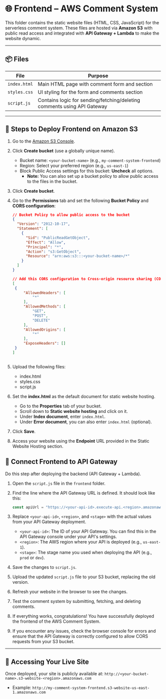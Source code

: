 # 🌐 Frontend – AWS Comment System

This folder contains the static website files (HTML, CSS, JavaScript) for the serverless comment system. These files are hosted via **Amazon S3** with public read access and integrated with **API Gateway + Lambda** to make the website dynamic.

---

## 📦 Files

| File        | Purpose                                          |
|-------------|--------------------------------------------------|
| `index.html`| Main HTML page with comment form and section     |
| `styles.css`| UI styling for the form and comments section     |
| `script.js` | Contains logic for sending/fetching/deleting comments using API Gateway |

---

## 🚀 Steps to Deploy Frontend on Amazon S3

1. Go to the [Amazon S3 Console](https://console.aws.amazon.com/s3/).
2. Click **Create bucket** (use a globally unique name).
    - Bucket name: `<your-bucket-name>` (e.g., `my-comment-system-frontend`)
    - Region: Select your preferred region (e.g., `us-east-1`)
    - Block Public Access settings for this bucket: **Uncheck** all options.
      - **Note:** You can also set up a bucket policy to allow public access to the files in the bucket.
4. Click **Create bucket**.
5. Go to the **Permissions** tab and set the following **Bucket Policy** and **CORS configuration**:

   ```json
   // Bucket Policy to allow public access to the bucket
   {
     "Version": "2012-10-17",
     "Statement": [
       {
         "Sid": "PublicReadGetObject",
         "Effect": "Allow",
         "Principal": "*",
         "Action": "s3:GetObject",
         "Resource": "arn:aws:s3:::<your-bucket-name>/*"
       }
     ]
   }

   // Add this CORS configuration to Cross-origin resource sharing (CORS) to allow cross-origin requests
   [
    {
        "AllowedHeaders": [
            "*"
        ],
        "AllowedMethods": [
            "GET",
            "POST",
            "DELETE"
        ],
        "AllowedOrigins": [
            "*"
        ],
        "ExposeHeaders": []
    }
   ]
    
6. Upload the following files:
    - index.html
    - styles.css
    - script.js
7. Set the **index.html** as the default document for static website hosting.
   - Go to the **Properties** tab of your bucket.
   - Scroll down to **Static website hosting** and click on it.
   - Under **Index document**, enter `index.html`.
   - Under **Error document**, you can also enter `index.html` (optional).
8. Click **Save**.
9. Access your website using the **Endpoint** URL provided in the Static Website Hosting section.



## 🔗 Connect Frontend to API Gateway

Do this step after deploying the backend (API Gateway + Lambda).
1. Open the `script.js` file in the `frontend` folder.
2. Find the line where the API Gateway URL is defined. It should look like this:

   ```javascript
   const apiUrl = "https://<your-api-id>.execute-api.<region>.amazonaws.com/<stage>/comments";
   ```
3. Replace `<your-api-id>`, `<region>`, and `<stage>` with the actual values from your API Gateway deployment.
    - `<your-api-id>`: The ID of your API Gateway. You can find this in the API Gateway console under your API's settings.
    - `<region>`: The AWS region where your API is deployed (e.g., `us-east-1`).
    - `<stage>`: The stage name you used when deploying the API (e.g., `prod` or `dev`).
4. Save the changes to `script.js`.
5. Upload the updated `script.js` file to your S3 bucket, replacing the old version.
6. Refresh your website in the browser to see the changes.
7. Test the comment system by submitting, fetching, and deleting comments.
8. If everything works, congratulations! You have successfully deployed the frontend of the AWS Comment System.
9. If you encounter any issues, check the browser console for errors and ensure that the API Gateway is correctly configured to allow CORS requests from your S3 bucket.

---
## 📣 Accessing Your Live Site
Once deployed, your site is publicly available at: ` http://<your-bucket-name>.s3-website-<region>.amazonaws.com `
- Example: `http://my-comment-system-frontend.s3-website-us-east-1.amazonaws.com`